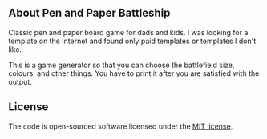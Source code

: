 ## About Pen and Paper Battleship
Classic pen and paper board game for dads and kids. I was looking for a template on the Internet and found only paid templates or templates I don't like.

This is a game generator so that you can choose the battlefield size, colours, and other things. You have to print it after you are satisfied with the output.

## License

The code is open-sourced software licensed under the [MIT license](https://opensource.org/licenses/MIT).

